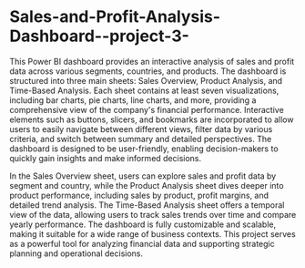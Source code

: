 # Sales-and-Profit-Analysis-Dashboard--project-3-
This Power BI dashboard provides an interactive analysis of sales and profit data across various segments, countries, and products. The dashboard is structured into three main sheets: Sales Overview, Product Analysis, and Time-Based Analysis.
  Each sheet contains at least seven visualizations, including bar charts, pie charts, line charts, and more, providing a comprehensive view of the company's financial performance. Interactive elements such as buttons, slicers, and bookmarks are incorporated to allow users to easily navigate between different views, filter data by various criteria, and switch between summary and detailed perspectives. The dashboard is designed to be user-friendly, enabling decision-makers to quickly gain insights and make informed decisions.

In the Sales Overview sheet, users can explore sales and profit data by segment and country, while the Product Analysis sheet dives deeper into product performance, including sales by product, profit margins, and detailed trend analysis. The Time-Based Analysis sheet offers a temporal view of the data, allowing users to track sales trends over time and compare yearly performance. The dashboard is fully customizable and scalable, making it suitable for a wide range of business contexts. This project serves as a powerful tool for analyzing financial data and supporting strategic planning and operational decisions.

